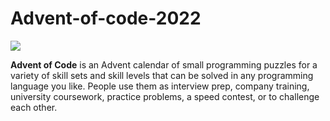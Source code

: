 # Advent-of-code-2022

![](https://img.shields.io/badge/2022%20⭐-17-yellow)

**Advent of Code** is an Advent calendar of small programming puzzles for a variety of skill sets and skill levels that can be solved in any programming language you like. People use them as interview prep, company training, university coursework, practice problems, a speed contest, or to challenge each other.
